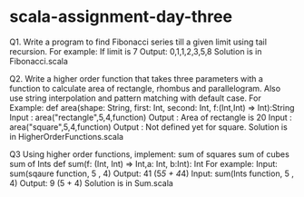 # scala-assignment-day-three

Q1. Write a program to find Fibonacci series till a given limit using tail recursion.
	For example: If limit is 7
	Output: 0,1,1,2,3,5,8
Solution is in Fibonacci.scala

Q2. Write a higher order function that takes three parameters with a function to calculate area of
rectangle, rhombus and parallelogram. Also use string interpolation and pattern matching with
default case.
	For Example:
	def area(shape: String, first: Int, second: Int, f:(Int,Int) => Int):String
	Input : area("rectangle",5,4,function)
	Output : Area of rectangle is 20
	Input : area("square",5,4,function)
	Output : Not defined yet for square.
Solution is in HigherOrderFunctions.scala

Q3 Using higher order functions, implement:
sum of squares
sum of cubes
sum of Ints
def sum(f: (Int, Int) => Int,a: Int, b:Int): Int
	For example:
	Input: sum(sqaure function, 5 , 4)
	Output: 41 (5*5 + 4*4)
	Input: sum(Ints function, 5 , 4)
	Output: 9 (5 + 4)
Solution is in Sum.scala
